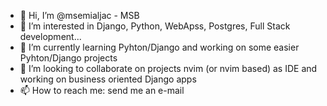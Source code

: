 - 👋 Hi, I’m @msemialjac - MSB
- 👀 I’m interested in Django, Python, WebApss, Postgres, Full Stack development...
- 🌱 I’m currently learning Pyhton/Django and working on some easier Pyhton/Django projects
- 💞️ I’m looking to collaborate on projects nvim (or nvim based) as IDE and working on business oriented Django apps 
- 📫 How to reach me: send me an e-mail

<!---
msemialjac/msemialjac is a ✨ special ✨ repository because its `README.md` (this file) appears on your GitHub profile.
You can click the Preview link to take a look at your changes.
--->
